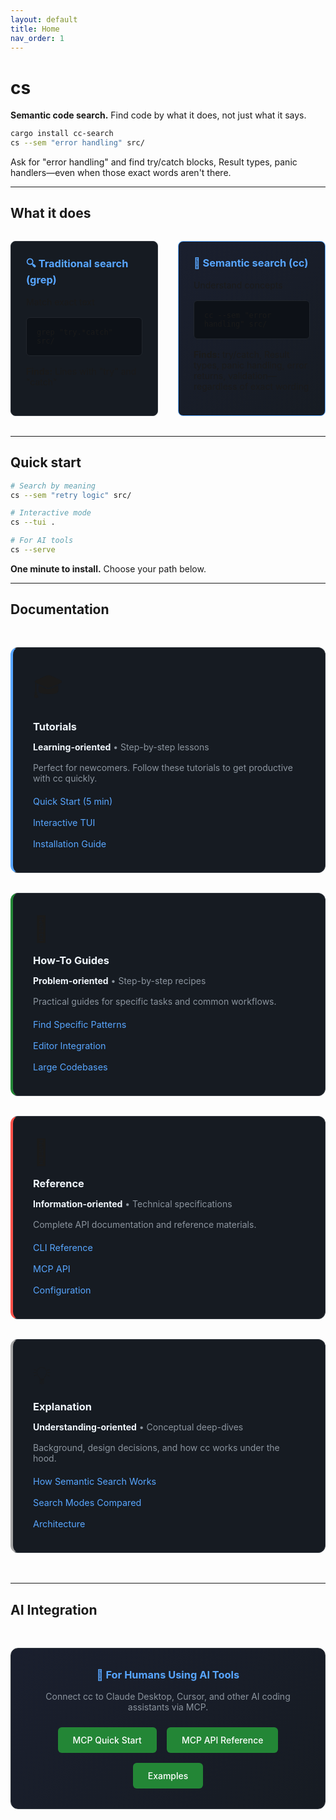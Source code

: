 ```yaml
---
layout: default
title: Home
nav_order: 1
---
```


# cs

**Semantic code search.** Find code by what it does, not just what it says.

```bash
cargo install cc-search
cs --sem "error handling" src/
```

Ask for "error handling" and find try/catch blocks, Result types, panic handlers—even when those exact words aren't there.

---

## What it does

<div class="comparison-box">
<div class="comparison-item">
<h3>🔍 Traditional search (grep)</h3>
<p>Match exact text</p>
<pre><code>grep "try.*catch" src/</code></pre>
<p><strong>Finds:</strong> Lines with "try" and "catch"</p>
</div>

<div class="comparison-item highlight">
<h3>🧠 Semantic search (cc)</h3>
<p>Understand concepts</p>
<pre><code>cc --sem "error handling" src/</code></pre>
<p><strong>Finds:</strong> try/catch, Result types, panic handling, error returns, validation—regardless of exact wording</p>
</div>
</div>

---

## Quick start

```bash
# Search by meaning
cs --sem "retry logic" src/

# Interactive mode
cs --tui .

# For AI tools
cs --serve
```

**One minute to install.** Choose your path below.

---

## Documentation

<div class="divio-grid">

<div class="divio-card tutorial">
<div class="divio-icon">🎓</div>
<h3><a href="tutorials/">Tutorials</a></h3>
<p><strong>Learning-oriented</strong> • Step-by-step lessons</p>
<p>Perfect for newcomers. Follow these tutorials to get productive with cc quickly.</p>
<div class="divio-links">
<a href="tutorials/quick-start.html">Quick Start (5 min)</a>
<a href="tutorials/first-tui-session.html">Interactive TUI</a>
<a href="tutorials/installation.html">Installation Guide</a>
</div>
</div>

<div class="divio-card how-to">
<div class="divio-icon">🔧</div>
<h3><a href="how-to/">How-To Guides</a></h3>
<p><strong>Problem-oriented</strong> • Step-by-step recipes</p>
<p>Practical guides for specific tasks and common workflows.</p>
<div class="divio-links">
<a href="how-to/find-patterns.html">Find Specific Patterns</a>
<a href="how-to/editor-integration.html">Editor Integration</a>
<a href="how-to/large-codebases.html">Large Codebases</a>
</div>
</div>

<div class="divio-card reference">
<div class="divio-icon">📖</div>
<h3><a href="reference/">Reference</a></h3>
<p><strong>Information-oriented</strong> • Technical specifications</p>
<p>Complete API documentation and reference materials.</p>
<div class="divio-links">
<a href="reference/cli.html">CLI Reference</a>
<a href="reference/mcp-api.html">MCP API</a>
<a href="how-to/configuration.html">Configuration</a>
</div>
</div>

<div class="divio-card explanation">
<div class="divio-icon">💡</div>
<h3><a href="explanation/">Explanation</a></h3>
<p><strong>Understanding-oriented</strong> • Conceptual deep-dives</p>
<p>Background, design decisions, and how cc works under the hood.</p>
<div class="divio-links">
<a href="explanation/semantic-search.html">How Semantic Search Works</a>
<a href="explanation/search-modes.html">Search Modes Compared</a>
<a href="explanation/architecture.html">Architecture</a>
</div>
</div>

</div>

---

## AI Integration

<div class="ai-integration">
<div class="ai-card">
<h3>🤖 For Humans Using AI Tools</h3>
<p>Connect cc to Claude Desktop, Cursor, and other AI coding assistants via MCP.</p>
<div class="ai-links">
<a href="ai-integration/mcp-quickstart.html">MCP Quick Start</a>
<a href="reference/mcp-api.html">MCP API Reference</a>
<a href="ai-integration/examples.html">Examples</a>
</div>
</div>
</div>

<style>
.comparison-box {
  display: grid;
  grid-template-columns: 1fr 1fr;
  gap: 2rem;
  margin: 2rem 0;
}

.comparison-item {
  background: #161b22;
  border: 1px solid #30363d;
  border-radius: 8px;
  padding: 1.5rem;
}

.comparison-item.highlight {
  border-color: #58a6ff;
  background: linear-gradient(135deg, #1a1f2e 0%, #161b22 100%);
}

.comparison-item h3 {
  color: #58a6ff;
  margin-top: 0;
}

.comparison-item pre {
  background: #0d1117;
  border: 1px solid #21262d;
  border-radius: 6px;
  padding: 1rem;
  margin: 1rem 0;
  overflow-x: auto;
}

.divio-grid {
  display: grid;
  grid-template-columns: repeat(auto-fit, minmax(300px, 1fr));
  gap: 2rem;
  margin: 3rem 0;
}

.divio-card {
  background: #161b22;
  border: 1px solid #30363d;
  border-radius: 12px;
  padding: 2rem;
  position: relative;
  transition: transform 0.2s ease, box-shadow 0.2s ease;
}

.divio-card:hover {
  transform: translateY(-2px);
  box-shadow: 0 8px 25px rgba(0,0,0,0.3);
}

.divio-card.tutorial {
  border-left: 4px solid #58a6ff;
}

.divio-card.how-to {
  border-left: 4px solid #238636;
}

.divio-card.reference {
  border-left: 4px solid #f85149;
}

.divio-card.explanation {
  border-left: 4px solid #a5a5a5;
}

.divio-icon {
  font-size: 2.5rem;
  margin-bottom: 1rem;
}

.divio-card h3 {
  margin-top: 0;
  margin-bottom: 0.5rem;
}

.divio-card h3 a {
  color: #f0f6fc;
  text-decoration: none;
}

.divio-card h3 a:hover {
  color: #58a6ff;
}

.divio-card p {
  color: #8b949e;
  margin-bottom: 1rem;
}

.divio-card p strong {
  color: #f0f6fc;
}

.divio-links {
  display: flex;
  flex-direction: column;
  gap: 0.5rem;
}

.divio-links a {
  color: #58a6ff;
  text-decoration: none;
  font-size: 0.9rem;
  padding: 0.25rem 0;
  border-bottom: 1px solid transparent;
  transition: border-color 0.2s ease;
}

.divio-links a:hover {
  border-bottom-color: #58a6ff;
}

.ai-integration {
  margin: 3rem 0;
}

.ai-card {
  background: linear-gradient(135deg, #1a1f2e 0%, #161b22 100%);
  border: 1px solid #30363d;
  border-radius: 12px;
  padding: 2rem;
  text-align: center;
}

.ai-card h3 {
  color: #58a6ff;
  margin-top: 0;
}

.ai-card p {
  color: #8b949e;
  margin-bottom: 1.5rem;
}

.ai-links {
  display: flex;
  justify-content: center;
  gap: 1rem;
  flex-wrap: wrap;
}

.ai-links a {
  background: #238636;
  color: white;
  text-decoration: none;
  padding: 0.75rem 1.5rem;
  border-radius: 6px;
  font-weight: 500;
  transition: background-color 0.2s ease;
}

.ai-links a:hover {
  background: #2ea043;
}

@media (max-width: 768px) {
  .comparison-box {
    grid-template-columns: 1fr;
  }
  
  .divio-grid {
    grid-template-columns: 1fr;
  }
  
  .ai-links {
    flex-direction: column;
    align-items: center;
  }
}
</style>
